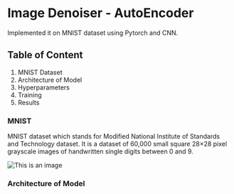 # Image Denoiser - AutoEncoder 
Implemented it on MNIST dataset using Pytorch and CNN.

## Table of Content
1. MNIST Dataset
2. Architecture of Model
3. Hyperparameters
4. Training
5. Results

### MNIST
MNIST dataset which stands for Modified National Institute of Standards and Technology dataset. It is a dataset of 60,000 small square 28×28 pixel grayscale images of handwritten single digits between 0 and 9. 

![This is an image](https://encrypted-tbn0.gstatic.com/images?q=tbn:ANd9GcQI3MtlwiEYvnWsRhIV1sWYa16YjBdYn1ICMeoe0vUw_GNeGZMjcC74WkXz1CdnOpMqb8k&usqp=CAU)

### Architecture of Model


